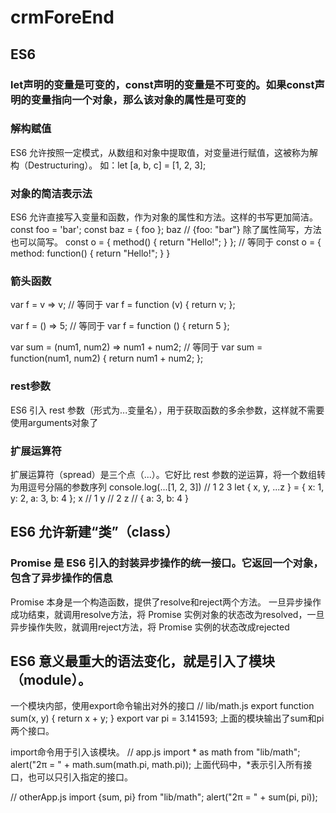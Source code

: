 # crmForeEnd
## ES6
### let声明的变量是可变的，const声明的变量是不可变的。如果const声明的变量指向一个对象，那么该对象的属性是可变的
### 解构赋值
  ES6 允许按照一定模式，从数组和对象中提取值，对变量进行赋值，这被称为解构（Destructuring）。
  如：let [a, b, c] = [1, 2, 3];
### 对象的简洁表示法
 ES6 允许直接写入变量和函数，作为对象的属性和方法。这样的书写更加简洁。
 const foo = 'bar';
 const baz = { foo };
 baz // {foo: "bar"}
 除了属性简写，方法也可以简写。
 const o = {
   method() {
     return "Hello!";
   }
 };
 // 等同于
 const o = {
   method: function() {
     return "Hello!";
   }
 }
### 箭头函数
 var f = v => v;
  // 等同于
 var f = function (v) {
   return v;
 };

 var f = () => 5;
 // 等同于
 var f = function () { return 5 };

 var sum = (num1, num2) => num1 + num2;
 // 等同于
 var sum = function(num1, num2) {
   return num1 + num2;
 };
### rest参数
  ES6 引入 rest 参数（形式为...变量名），用于获取函数的多余参数，这样就不需要使用arguments对象了
### 扩展运算符
 扩展运算符（spread）是三个点（...）。它好比 rest 参数的逆运算，将一个数组转为用逗号分隔的参数序列
    console.log(...[1, 2, 3])
    // 1 2 3
    let { x, y, ...z } = { x: 1, y: 2, a: 3, b: 4 };
    x // 1
    y // 2
    z // { a: 3, b: 4 }
## ES6 允许新建“类”（class）
### Promise 是 ES6 引入的封装异步操作的统一接口。它返回一个对象，包含了异步操作的信息
  Promise 本身是一个构造函数，提供了resolve和reject两个方法。
  一旦异步操作成功结束，就调用resolve方法，将 Promise 实例对象的状态改为resolved，一旦异步操作失败，就调用reject方法，将 Promise 实例的状态改成rejected
## ES6 意义最重大的语法变化，就是引入了模块（module）。
  一个模块内部，使用export命令输出对外的接口
  // lib/math.js
  export function sum(x, y) {
    return x + y;
  }
  export var pi = 3.141593;
  上面的模块输出了sum和pi两个接口。

  import命令用于引入该模块。
  // app.js
  import * as math from "lib/math";
  alert("2π = " + math.sum(math.pi, math.pi));
  上面代码中，*表示引入所有接口，也可以只引入指定的接口。

  // otherApp.js
  import {sum, pi} from "lib/math";
  alert("2π = " + sum(pi, pi));

